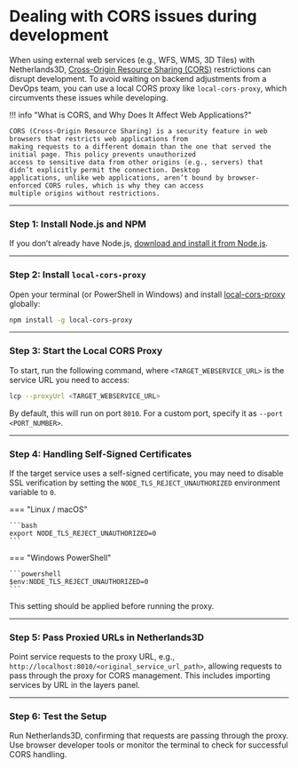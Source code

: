 # Dealing with CORS issues during development

When using external web services (e.g., WFS, WMS, 3D Tiles) with Netherlands3D, 
[Cross-Origin Resource Sharing (CORS)](https://developer.mozilla.org/en-US/docs/Web/HTTP/CORS) restrictions can disrupt 
development. To avoid waiting on backend adjustments from a DevOps team, you can use a local CORS proxy like 
`local-cors-proxy`, which circumvents these issues while developing.

!!! info "What is CORS, and Why Does It Affect Web Applications?"

    CORS (Cross-Origin Resource Sharing) is a security feature in web browsers that restricts web applications from 
    making requests to a different domain than the one that served the initial page. This policy prevents unauthorized 
    access to sensitive data from other origins (e.g., servers) that didn’t explicitly permit the connection. Desktop 
    applications, unlike web applications, aren’t bound by browser-enforced CORS rules, which is why they can access 
    multiple origins without restrictions.

---

### Step 1: Install Node.js and NPM

If you don’t already have Node.js, [download and install it from Node.js](https://nodejs.org/en/download/package-manager).

---

### Step 2: Install `local-cors-proxy`

Open your terminal (or PowerShell in Windows) and install 
[local-cors-proxy](https://www.npmjs.com/package/local-cors-proxy) globally:

```bash
npm install -g local-cors-proxy
```

---

### Step 3: Start the Local CORS Proxy

To start, run the following command, where `<TARGET_WEBSERVICE_URL>` is the service URL you need to access:

```bash
lcp --proxyUrl <TARGET_WEBSERVICE_URL>
```

By default, this will run on port `8010`. For a custom port, specify it as `--port <PORT_NUMBER>`.

---

### Step 4: Handling Self-Signed Certificates

If the target service uses a self-signed certificate, you may need to disable SSL verification by setting the
`NODE_TLS_REJECT_UNAUTHORIZED` environment variable to `0`.

=== "Linux / macOS"

    ```bash
    export NODE_TLS_REJECT_UNAUTHORIZED=0
    ```

=== "Windows PowerShell"

    ```powershell
    $env:NODE_TLS_REJECT_UNAUTHORIZED=0
    ```

This setting should be applied before running the proxy.

---

### Step 5: Pass Proxied URLs in Netherlands3D

Point service requests to the proxy URL, e.g., `http://localhost:8010/<original_service_url_path>`, allowing requests to
pass through the proxy for CORS management. This includes importing services by URL in the layers panel.

---

### Step 6: Test the Setup

Run Netherlands3D, confirming that requests are passing through the proxy. Use browser developer tools or monitor the
terminal to check for successful CORS handling.
